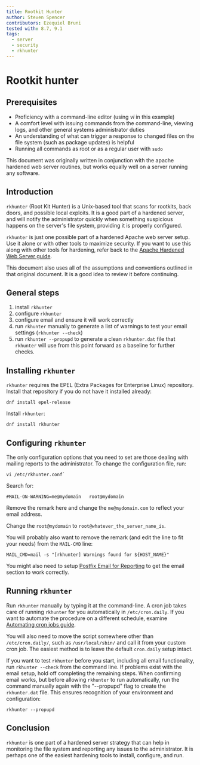 ```yaml
---
title: Rootkit Hunter
author: Steven Spencer
contributors: Ezequiel Bruni
tested with: 8.7, 9.1
tags:
  - server
  - security
  - rkhunter
---
```


# Rootkit hunter

## Prerequisites

* Proficiency with a command-line editor (using _vi_ in this example)
* A comfort level with issuing commands from the command-line, viewing logs, and other general systems administrator duties
* An understanding of what can trigger a response to changed files on the file system (such as package updates) is helpful
* Running all commands as root or as a regular user with `sudo`

This document was originally written in conjunction with the apache hardened web server routines, but works equally well on a server running any software.

## Introduction

`rkhunter` (Root Kit Hunter) is a Unix-based tool that scans for rootkits, back doors, and possible local exploits. It is a good part of a hardened server, and will notify the administrator quickly when something suspicious happens on the server's file system, providing it is properly configured.

`rkhunter` is just one possible part of a hardened Apache web server setup. Use it alone or with other tools to maximize security. If you want to use this along with other tools for hardening, refer back to the [Apache Hardened Web Server guide](index.md).

This document also uses all of the assumptions and conventions outlined in that original document. It is a good idea to review it before continuing.

## General steps

1. install `rkhunter`
2. configure `rkhunter`
3. configure email and ensure it will work correctly
4. run `rkhunter` manually to generate a list of warnings to test your email settings (`rkhunter --check`)
5. run `rkhunter --propupd` to generate a clean `rkhunter.dat` file that `rkhunter` will use from this point forward as a baseline for further checks.

## Installing `rkhunter`

`rkhunter` requires the EPEL (Extra Packages for Enterprise Linux) repository. Install that repository if you do not have it installed already:

```
dnf install epel-release
```

Install `rkhunter`:

```
dnf install rkhunter
```

## Configuring `rkhunter`

The only configuration options that you need to set are those dealing with mailing reports to the administrator. To change the configuration file, run:

```
vi /etc/rkhunter.conf`
```

Search for:

```
#MAIL-ON-WARNING=me@mydomain   root@mydomain
```

Remove the remark here and change the `me@mydomain.com` to reflect your email address.

Change the `root@mydomain` to `root@whatever_the_server_name_is`.

You will probably also want to remove the remark (and edit the line to fit your needs) from the `MAIL-CMD` line:


```
MAIL_CMD=mail -s "[rkhunter] Warnings found for ${HOST_NAME}"
```

You might also need to setup [Postfix Email for Reporting](../../email/postfix_reporting.md) to get the email section to work correctly.

## Running `rkhunter`

Run `rkhunter` manually by typing it at the command-line. A cron job takes care of running `rkhunter` for you automatically in `/etc/cron.daily`. If you want to automate the procedure on a different schedule, examine [Automating cron jobs guide](../../automation/cron_jobs_howto.md).

You will also need to move the script somewhere other than `/etc/cron.daily/`, such as `/usr/local/sbin/` and call it from your custom cron job. The easiest method is to leave the default `cron.daily` setup intact.

If you want to test `rkhunter` before you start, including all email functionality, run `rkhunter --check` from the command line. If problems exist with the email setup, hold off completing the remaining steps. When confirming email works, but before allowing `rkhunter` to run automatically, run the command manually again with the "--propupd" flag to create the `rkhunter.dat` file. This ensures recognition of your environment and configuration:

```
rkhunter --propupd
```

## Conclusion

`rkhunter` is one part of a hardened server strategy that can help in monitoring the file system and reporting any issues to the administrator. It is perhaps one of the easiest hardening tools to install, configure, and run.
